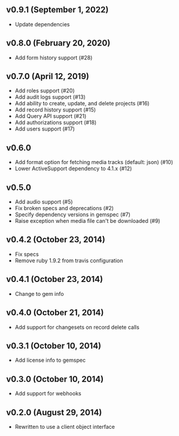 ## v0.9.1 (September 1, 2022)
* Update dependencies

## v0.8.0 (February 20, 2020)
* Add form history support (#28)

## v0.7.0 (April 12, 2019)
* Add roles support (#20)
* Add audit logs support (#13)
* Add ability to create, update, and delete projects (#16)
* Add record history support (#15)
* Add Query API support (#21)
* Add authorizations support (#18)
* Add users support (#17)

## v0.6.0
* Add format option for fetching media tracks (default: json) (#10)
* Lower ActiveSupport dependency to 4.1.x (#12)

## v0.5.0
* Add audio support (#5)
* Fix broken specs and deprecations (#2)
* Specify dependency versions in gemspec (#7)
* Raise exception when media file can't be downloaded (#9)

## v0.4.2 (October 23, 2014)
* Fix specs
* Remove ruby 1.9.2 from travis configuration

## v0.4.1 (October 23, 2014)
* Change to gem info

## v0.4.0 (October 21, 2014)
* Add support for changesets on record delete calls

## v0.3.1 (October 10, 2014)
* Add license info to gemspec

## v0.3.0 (October 10, 2014)
* Add support for webhooks

## v0.2.0 (August 29, 2014)
* Rewritten to use a client object interface
